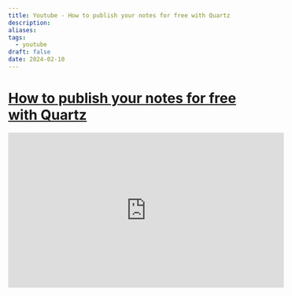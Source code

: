 ```yaml
---
title: Youtube - How to publish your notes for free with Quartz
description: 
aliases: 
tags:
  - youtube
draft: false
date: 2024-02-10
---
```

# [How to publish your notes for free with Quartz](https://www.youtube.com/watch?v=6s6DT1yN4dw)

<iframe width="560" height="315" src="https://www.youtube-nocookie.com/embed/6s6DT1yN4dw" title="YouTube video player" frameborder="0" allow="accelerometer; autoplay; clipboard-write; encrypted-media; gyroscope; picture-in-picture" allowfullscreen></iframe>
